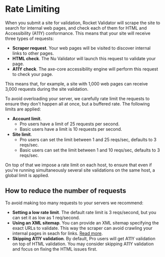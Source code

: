 # Rate Limiting

When you submit a site for validation, Rocket Validator will scrape the site to search for internal web pages, and check each of them for HTML and Accessibility (A11Y) conformance. This means that your site will receive three types of requests:

* **Scraper request**. Your web pages will be visited to discover internal links to other pages.
* **HTML check**. The Nu Validator will launch this request to validate your page.
* **A11Y check**. The axe-core accessibility engine will perform this request to check your page.

This means that, for example, a site with 1,000 web pages can receive 3,000 requests during the site validation.

To avoid overloading your server, we carefully rate limit the requests to ensure they don't happen all at once, but a buffered rate. The following limits are applied:

* **Account limit**.
    - Pro users have a limit of 25 requests per second.
    - Basic users have a limit is 10 requests per second.
* **Site limit**.
    - Pro users can set the limit between 1 and 25 reqs/sec, defaults to 3 reqs/sec.
    - Basic users can set the limit between 1 and 10 reqs/sec, defaults to 3 reqs/sec.

On top of that we impose a rate limit on each host, to ensure that even if you're running simultaneously several site validations on the same host, a global limit is applied.

## How to reduce the number of requests

To avoid making too many requests to your servers we recommend:

* **Setting a low rate limit**. The default rate limit is 3 reqs/second, but you can set it as low as 1 req/second.
* **Using an XML sitemap**. You can provide an XML sitemap specifying the exact URLs to validate. This way the scraper can avoid crawling your internal pages in seach for links. <a href="/articles/performance-tips#using-an-xml-sitemap">Read more</a>.
* **Skipping A11Y validation**. By default, Pro users will get A11Y validation on top of HTML validation. You may consider skipping A11Y validation and focus on fixing the HTML issues first.
